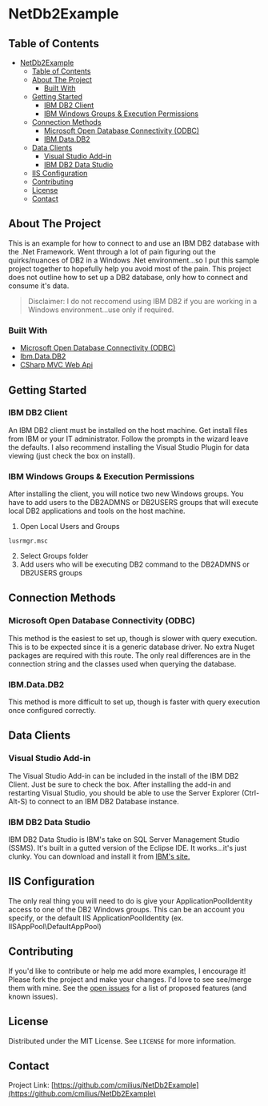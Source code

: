 # NetDb2Example

<!-- TABLE OF CONTENTS -->
## Table of Contents

- [NetDb2Example](#netdb2example)
  - [Table of Contents](#table-of-contents)
  - [About The Project](#about-the-project)
    - [Built With](#built-with)
  - [Getting Started](#getting-started)
    - [IBM DB2 Client](#ibm-db2-client)
    - [IBM Windows Groups & Execution Permissions](#ibm-windows-groups--execution-permissions)
  - [Connection Methods](#connection-methods)
    - [Microsoft Open Database Connectivity (ODBC)](#microsoft-open-database-connectivity-odbc)
    - [IBM.Data.DB2](#ibmdatadb2)
  - [Data Clients](#data-clients)
    - [Visual Studio Add-in](#visual-studio-add-in)
    - [IBM DB2 Data Studio](#ibm-db2-data-studio)
  - [IIS Configuration](#iis-configuration)
  - [Contributing](#contributing)
  - [License](#license)
  - [Contact](#contact)

<!-- ABOUT THE PROJECT -->
## About The Project

This is an example for how to connect to and use an IBM DB2 database with the .Net Framework.  Went through a lot of pain figuring out the quirks/nuances of DB2 in a Windows .Net environment...so I put this sample project together to hopefully help you avoid most of the pain.  This project does not outline how to set up a DB2 database, only how to connect and consume it's data.  
> Disclaimer: I do not reccomend using IBM DB2 if you are working in a Windows environment...use only if required.

### Built With

- [Microsoft Open Database Connectivity (ODBC)](https://docs.microsoft.com/en-us/sql/odbc/microsoft-open-database-connectivity-odbc?view=sql-server-ver15)
- [Ibm.Data.DB2](https://www.nuget.org/packages/IBM.Data.DB2/10.0.5.5?_src=template)
- [CSharp MVC Web Api](https://docs.microsoft.com/en-us/aspnet/web-api/overview/getting-started-with-aspnet-web-api/tutorial-your-first-web-api)

<!-- GETTING STARTED -->
## Getting Started

### IBM DB2 Client

An IBM DB2 client must be installed on the host machine.  Get install files from IBM or your IT administrator.  Follow the prompts in the wizard leave the defaults.  I also recommend installing the Visual Studio Plugin for data viewing (just check the box on install).

### IBM Windows Groups & Execution Permissions

After installing the client, you will notice two new Windows groups. You have to add users to the DB2ADMNS or DB2USERS groups that will execute local DB2 applications and tools on the host machine.

1. Open Local Users and Groups
```console
lusrmgr.msc
```
2. Select Groups folder
3. Add users who will be executing DB2 command to the DB2ADMNS or DB2USERS groups

## Connection Methods

### Microsoft Open Database Connectivity (ODBC)

This method is the easiest to set up, though is slower with query execution.  This is to be expected since it is a generic database driver.  No extra Nuget packages are required with this route.  The only real differences are in the connection string and the classes used when querying the database.

### IBM.Data.DB2

This method is more difficult to set up, though is faster with query execution once configured correctly.

## Data Clients

### Visual Studio Add-in

The Visual Studio Add-in can be included in the install of the IBM DB2 Client.  Just be sure to check the box.  After installing the add-in and restarting Visual Studio, you should be able to use the Server Explorer (Ctrl-Alt-S) to connect to an IBM DB2 Database instance.

### IBM DB2 Data Studio

IBM DB2 Data Studio is IBM's take on SQL Server Management Studio (SSMS).  It's built in a gutted version of the Eclipse IDE.  It works...it's just clunky.  You can download and install it from [IBM's site.](https://www.ibm.com/products/ibm-data-studio)

## IIS Configuration

The only real thing you will need to do is give your ApplicationPoolIdentity access to one of the DB2 Windows groups.  This can be an account you specify, or the default IIS ApplicationPoolIdentity (ex. IISAppPool\DefaultAppPool)

<!-- CONTRIBUTING -->
## Contributing

If you'd like to contribute or help me add more examples, I encourage it!  Please fork the project and make your changes.  I'd love to see see/merge them with mine.  See the [open issues](https://github.com/cmilius/NetDb2Example/issues) for a list of proposed features (and known issues).

<!-- LICENSE -->
## License

Distributed under the MIT License. See `LICENSE` for more information.

<!-- CONTACT -->
## Contact

Project Link: [https://github.com/cmilius/NetDb2Example](https://github.com/cmilius/NetDb2Example)
